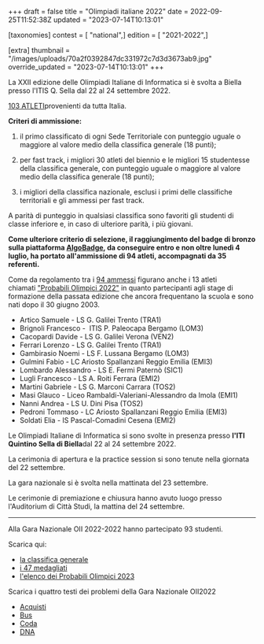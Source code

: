 +++
draft = false
title = "Olimpiadi italiane 2022"
date = 2022-09-25T11:52:38Z
updated = "2023-07-14T10:13:01"

[taxonomies]
contest = [ "national",]
edition = [ "2021-2022",]

[extra]
thumbnail = "/images/uploads/70a2f0392847dc331972c7d3d3673ab9.jpg"
override_updated = "2023-07-14T10:13:01"
+++

La XXII edizione delle Olimpiadi Italiane di Informatica si è svolta a Biella presso l'ITIS Q. Sella dal 22 al 24 settembre 2022.

[103 ATLETI](/oldsite/201/ammessi-nazionale2022.xlsx)provenienti da tutta Italia.

**Criteri di ammissione:**

1. il primo classificato di ogni Sede Territoriale con punteggio uguale o maggiore al valore medio della classifica generale (18 punti);

2. per fast track, i migliori 30 atleti del biennio e le migliori 15 studentesse della classifica generale, con punteggio uguale o maggiore al valore medio della classifica generale (18 punti);

3. i migliori della classifica nazionale, esclusi i primi delle classifiche territoriali e gli ammessi per fast track.

A parità di punteggio in qualsiasi classifica sono favoriti gli studenti di classe inferiore e, in caso di ulteriore parità, i più giovani.

**Come ulteriore criterio di selezione, il raggiungimento del badge di bronzo sulla piattaforma [AlgoBadge](https://algobadge.olinfo.it), da conseguire entro e non oltre lunedì 4 luglio, ha portato all'ammissione di 94 atleti, accompagnati da 35 referenti.**

Come da regolamento tra i [94 ammessi](/oldsite/201/elenco_94_ammessi_sito.xlsx) figurano anche i 13 atleti chiamati ["Probabili Olimpici 2022"](index.php/component/k2/item/209-probabili-olimpici-22.html) in quanto partecipanti agli stage di formazione della passata edizione che ancora frequentano la scuola e sono nati dopo il 30 giugno 2003.

- Artico Samuele - LS G. Galilei Trento (TRA1)
- Brignoli Francesco -  ITIS P. Paleocapa Bergamo (LOM3)
- Cacopardi Davide - LS G. Galilei Verona (VEN2)
- Ferrari Lorenzo - LS G. Galilei Trento (TRA1)
- Gambirasio Noemi - LS F. Lussana Bergamo (LOM3)
- Gulmini Fabio - LC Ariosto Spallanzani Reggio Emilia (EMI3)
- Lombardo Alessandro - LS E. Fermi Paternò (SIC1)
- Lugli Francesco - LS A. Roiti Ferrara (EMI2)
- Martini Gabriele - LS G. Marconi Carrara (TOS2)
- Masi Glauco - Liceo Rambaldi-Valeriani-Alessandro da Imola (EMI1)
- Nanni Andrea - LS U. Dini Pisa (TOS2)
- Pedroni Tommaso - LC Ariosto Spallanzani Reggio Emilia (EMI3)
- Soldati Elia - IS Pascal-Comadini Cesena (EMI2)

Le Olimpiadi Italiane di Informatica si sono svolte in presenza presso **l'ITI Quintino Sella di Biella**dal 22 al 24 settembre 2022.

La cerimonia di apertura e la practice session si sono tenute nella giornata del 22 settembre.

La gara nazionale si è svolta nella mattinata del 23 settembre.

Le cerimonie di premiazione e chiusura hanno avuto luogo presso l'Auditorium di Città Studi, la mattina del 24 settembre.

---

Alla Gara Nazionale OII 2022-2022 hanno partecipato 93 studenti.

Scarica qui:

- [la classifica generale](/oldsite/201/Pubblicazione_Classifica_Nazionale_23_settembre_2022.xlsx)
- [i 47 medagliati](/oldsite/201/Classifica_Nazionale_23_settembre_2022_47_Megagliati.xlsx)
- [l'elenco dei Probabili Olimpici 2023](/oldsite/201/PO2023.xlsx)

Scarica i quattro testi dei problemi della Gara Nazionale OII2022

- [Acquisti](/oldsite/201/acquisti.pdf)
- [Bus](/oldsite/201/bus.pdf)
- [Coda](/oldsite/201/coda.pdf)
- [DNA](/oldsite/201/dna.pdf)
